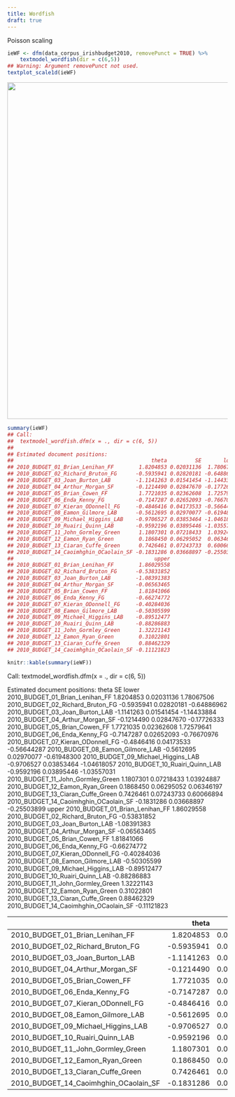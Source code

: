 ```yaml
---
title: Wordfish
draft: true
---
```




Poisson scaling


```r
ieWF <- dfm(data_corpus_irishbudget2010, removePunct = TRUE) %>%
    textmodel_wordfish(dir = c(6,5))
## Warning: Argument removePunct not used.
textplot_scale1d(ieWF)
```

<img src="/advanced/wordfish.en_files/figure-html/unnamed-chunk-2-1.svg" width="768" />

```r
summary(ieWF)
## Call:
## 	textmodel_wordfish.dfm(x = ., dir = c(6, 5))
## 
## Estimated document positions:
##                                            theta         SE       lower
## 2010_BUDGET_01_Brian_Lenihan_FF        1.8204853 0.02031136  1.78067506
## 2010_BUDGET_02_Richard_Bruton_FG      -0.5935941 0.02820181 -0.64886962
## 2010_BUDGET_03_Joan_Burton_LAB        -1.1141263 0.01541454 -1.14433884
## 2010_BUDGET_04_Arthur_Morgan_SF       -0.1214490 0.02847670 -0.17726333
## 2010_BUDGET_05_Brian_Cowen_FF          1.7721035 0.02362608  1.72579641
## 2010_BUDGET_06_Enda_Kenny_FG          -0.7147287 0.02652093 -0.76670976
## 2010_BUDGET_07_Kieran_ODonnell_FG     -0.4846416 0.04173533 -0.56644287
## 2010_BUDGET_08_Eamon_Gilmore_LAB      -0.5612695 0.02970077 -0.61948300
## 2010_BUDGET_09_Michael_Higgins_LAB    -0.9706527 0.03853464 -1.04618057
## 2010_BUDGET_10_Ruairi_Quinn_LAB       -0.9592196 0.03895446 -1.03557031
## 2010_BUDGET_11_John_Gormley_Green      1.1807301 0.07218433  1.03924887
## 2010_BUDGET_12_Eamon_Ryan_Green        0.1868450 0.06295052  0.06346197
## 2010_BUDGET_13_Ciaran_Cuffe_Green      0.7426461 0.07243733  0.60066894
## 2010_BUDGET_14_Caoimhghin_OCaolain_SF -0.1831286 0.03668897 -0.25503899
##                                             upper
## 2010_BUDGET_01_Brian_Lenihan_FF        1.86029558
## 2010_BUDGET_02_Richard_Bruton_FG      -0.53831852
## 2010_BUDGET_03_Joan_Burton_LAB        -1.08391383
## 2010_BUDGET_04_Arthur_Morgan_SF       -0.06563465
## 2010_BUDGET_05_Brian_Cowen_FF          1.81841066
## 2010_BUDGET_06_Enda_Kenny_FG          -0.66274772
## 2010_BUDGET_07_Kieran_ODonnell_FG     -0.40284036
## 2010_BUDGET_08_Eamon_Gilmore_LAB      -0.50305599
## 2010_BUDGET_09_Michael_Higgins_LAB    -0.89512477
## 2010_BUDGET_10_Ruairi_Quinn_LAB       -0.88286883
## 2010_BUDGET_11_John_Gormley_Green      1.32221143
## 2010_BUDGET_12_Eamon_Ryan_Green        0.31022801
## 2010_BUDGET_13_Ciaran_Cuffe_Green      0.88462329
## 2010_BUDGET_14_Caoimhghin_OCaolain_SF -0.11121823
```


```r
knitr::kable(summary(ieWF))
```

Call:
	textmodel_wordfish.dfm(x = ., dir = c(6, 5))

Estimated document positions:
                                           theta         SE       lower
2010_BUDGET_01_Brian_Lenihan_FF        1.8204853 0.02031136  1.78067506
2010_BUDGET_02_Richard_Bruton_FG      -0.5935941 0.02820181 -0.64886962
2010_BUDGET_03_Joan_Burton_LAB        -1.1141263 0.01541454 -1.14433884
2010_BUDGET_04_Arthur_Morgan_SF       -0.1214490 0.02847670 -0.17726333
2010_BUDGET_05_Brian_Cowen_FF          1.7721035 0.02362608  1.72579641
2010_BUDGET_06_Enda_Kenny_FG          -0.7147287 0.02652093 -0.76670976
2010_BUDGET_07_Kieran_ODonnell_FG     -0.4846416 0.04173533 -0.56644287
2010_BUDGET_08_Eamon_Gilmore_LAB      -0.5612695 0.02970077 -0.61948300
2010_BUDGET_09_Michael_Higgins_LAB    -0.9706527 0.03853464 -1.04618057
2010_BUDGET_10_Ruairi_Quinn_LAB       -0.9592196 0.03895446 -1.03557031
2010_BUDGET_11_John_Gormley_Green      1.1807301 0.07218433  1.03924887
2010_BUDGET_12_Eamon_Ryan_Green        0.1868450 0.06295052  0.06346197
2010_BUDGET_13_Ciaran_Cuffe_Green      0.7426461 0.07243733  0.60066894
2010_BUDGET_14_Caoimhghin_OCaolain_SF -0.1831286 0.03668897 -0.25503899
                                            upper
2010_BUDGET_01_Brian_Lenihan_FF        1.86029558
2010_BUDGET_02_Richard_Bruton_FG      -0.53831852
2010_BUDGET_03_Joan_Burton_LAB        -1.08391383
2010_BUDGET_04_Arthur_Morgan_SF       -0.06563465
2010_BUDGET_05_Brian_Cowen_FF          1.81841066
2010_BUDGET_06_Enda_Kenny_FG          -0.66274772
2010_BUDGET_07_Kieran_ODonnell_FG     -0.40284036
2010_BUDGET_08_Eamon_Gilmore_LAB      -0.50305599
2010_BUDGET_09_Michael_Higgins_LAB    -0.89512477
2010_BUDGET_10_Ruairi_Quinn_LAB       -0.88286883
2010_BUDGET_11_John_Gormley_Green      1.32221143
2010_BUDGET_12_Eamon_Ryan_Green        0.31022801
2010_BUDGET_13_Ciaran_Cuffe_Green      0.88462329
2010_BUDGET_14_Caoimhghin_OCaolain_SF -0.11121823


|                                      |      theta|        SE|      lower|      upper|
|:-------------------------------------|----------:|---------:|----------:|----------:|
|2010_BUDGET_01_Brian_Lenihan_FF       |  1.8204853| 0.0203114|  1.7806751|  1.8602956|
|2010_BUDGET_02_Richard_Bruton_FG      | -0.5935941| 0.0282018| -0.6488696| -0.5383185|
|2010_BUDGET_03_Joan_Burton_LAB        | -1.1141263| 0.0154145| -1.1443388| -1.0839138|
|2010_BUDGET_04_Arthur_Morgan_SF       | -0.1214490| 0.0284767| -0.1772633| -0.0656346|
|2010_BUDGET_05_Brian_Cowen_FF         |  1.7721035| 0.0236261|  1.7257964|  1.8184107|
|2010_BUDGET_06_Enda_Kenny_FG          | -0.7147287| 0.0265209| -0.7667098| -0.6627477|
|2010_BUDGET_07_Kieran_ODonnell_FG     | -0.4846416| 0.0417353| -0.5664429| -0.4028404|
|2010_BUDGET_08_Eamon_Gilmore_LAB      | -0.5612695| 0.0297008| -0.6194830| -0.5030560|
|2010_BUDGET_09_Michael_Higgins_LAB    | -0.9706527| 0.0385346| -1.0461806| -0.8951248|
|2010_BUDGET_10_Ruairi_Quinn_LAB       | -0.9592196| 0.0389545| -1.0355703| -0.8828688|
|2010_BUDGET_11_John_Gormley_Green     |  1.1807301| 0.0721843|  1.0392489|  1.3222114|
|2010_BUDGET_12_Eamon_Ryan_Green       |  0.1868450| 0.0629505|  0.0634620|  0.3102280|
|2010_BUDGET_13_Ciaran_Cuffe_Green     |  0.7426461| 0.0724373|  0.6006689|  0.8846233|
|2010_BUDGET_14_Caoimhghin_OCaolain_SF | -0.1831286| 0.0366890| -0.2550390| -0.1112182|

